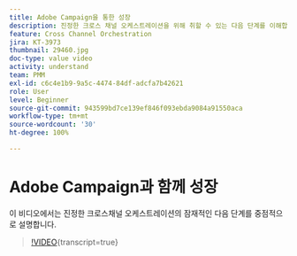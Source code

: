 ```yaml
---
title: Adobe Campaign을 통한 성장
description: 진정한 크로스 채널 오케스트레이션을 위해 취할 수 있는 다음 단계를 이해합니다.
feature: Cross Channel Orchestration
jira: KT-3973
thumbnail: 29460.jpg
doc-type: value video
activity: understand
team: PMM
exl-id: c6c4e1b9-9a5c-4474-84df-adcfa7b42621
role: User
level: Beginner
source-git-commit: 943599bd7ce139ef846f093ebda9084a91550aca
workflow-type: tm+mt
source-wordcount: '30'
ht-degree: 100%

---
```


# Adobe Campaign과 함께 성장

이 비디오에서는 진정한 크로스채널 오케스트레이션의 잠재적인 다음 단계를 중점적으로 설명합니다.

>[!VIDEO](https://video.tv.adobe.com/v/29460?learn=on){transcript=true}
